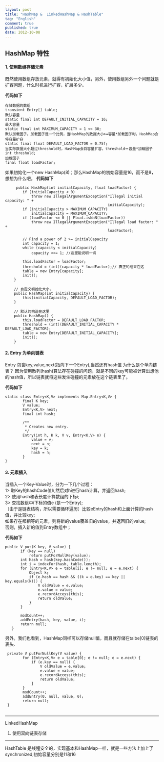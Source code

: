 ```yaml
---
layout: post
title: "HashMap &  LinkedHashMap & HashTable"
tag: "English"
comment: true
published: true
date: 2012-10-08
---
```


## HashMap 特性

#### 1. 使用数组存储元素   
既然使用数组存放元素，就得有初始化大小值，另外，使用数组另外一个问题就是扩容问题，什么时机进行扩容，扩展多少。

**代码如下**  

```
存储数据的数组
transient Entry[] table; 
默认容量
static final int DEFAULT_INITIAL_CAPACITY = 16;
最大容量
static final int MAXIMUM_CAPACITY = 1 << 30;
默认加载因子，加载因子是一个比例，当HashMap的数据大小>=容量*加载因子时，HashMap会将容量扩容
static final float DEFAULT_LOAD_FACTOR = 0.75f;
当实际数据大小超过threshold时，HashMap会将容量扩容，threshold＝容量*加载因子
int threshold;
加载因子
final float loadFactor;
```

如果初始化一个new HashMap(8)；那么HashMap的初始容量是16，而不是8，想想为什么吧。
**代码如下**  

```
     public HashMap(int initialCapacity, float loadFactor) {
        if (initialCapacity < 0)
            throw new IllegalArgumentException("Illegal initial capacity: " +
                                               initialCapacity);
        if (initialCapacity > MAXIMUM_CAPACITY)
            initialCapacity = MAXIMUM_CAPACITY;
        if (loadFactor <= 0 || Float.isNaN(loadFactor))
            throw new IllegalArgumentException("Illegal load factor: " +
                                               loadFactor);

        // Find a power of 2 >= initialCapacity
        int capacity = 1;
        while (capacity < initialCapacity)
            capacity <<= 1; //这里能说明一切

        this.loadFactor = loadFactor;
        threshold = (int)(capacity * loadFactor);// 真正的结果在这
        table = new Entry[capacity];
        init();
    }

    // 自定义初始化大小，
    public HashMap(int initialCapacity) {
        this(initialCapacity, DEFAULT_LOAD_FACTOR);
    }
    
    // 默认的构造在这里
    public HashMap() {
        this.loadFactor = DEFAULT_LOAD_FACTOR;
        threshold = (int)(DEFAULT_INITIAL_CAPACITY * DEFAULT_LOAD_FACTOR);
        table = new Entry[DEFAULT_INITIAL_CAPACITY];
        init();
    }

```
#### 2. Entry 为单向链表
Entry 包含key,value,next(指向下一个Entry),当然还有hash值
为什么是个单向链表？
因为使用散列(hash)算法存在碰撞的问题，就是不同的key可能被计算出想他的hash值，所以链表就将这些发生碰撞的元素放在这个链表里了。

**代码如下**  

```
static class Entry<K,V> implements Map.Entry<K,V> {
        final K key;
        V value;
        Entry<K,V> next;
        final int hash;

        /**
         * Creates new entry.
         */
        Entry(int h, K k, V v, Entry<K,V> n) {
            value = v;
            next = n;
            key = k;
            hash = h;
        }
}
```


####  3.  元素插入
当插入一个Key-Value时，分为一下几个过程：  
    1> 取Key的hashCode值h,然后对h进行hash计算，并返回hash;   
    2> 使用hash和表长度计算数组的下标i;    
    3> 查找数组中i下标的值e (是一个Entry);   
       （由于是链表结构，所以需要循环遍历）比较eEntry的hash和上面计算的hash值，并比较key;   
        如果存在都相等的元素，则将新的value覆盖旧的value，并返回旧的value;  
    	 否则，插入新的值到Entry数组中；
   
**代码如下**  

 ```
 public V put(K key, V value) {
        if (key == null)
            return putForNullKey(value);
        int hash = hash(key.hashCode());
        int i = indexFor(hash, table.length);
        for (Entry<K,V> e = table[i]; e != null; e = e.next) {
            Object k;
            if (e.hash == hash && ((k = e.key) == key || key.equals(k))) {
                V oldValue = e.value;
                e.value = value;
                e.recordAccess(this);
                return oldValue;
            }
        }

        modCount++;
        addEntry(hash, key, value, i);
        return null;
    }
```
另外，我们也看到，HashMap同样可以存储null值，而且就存储在talbe[0]链表的表头.
         
```    
 private V putForNullKey(V value) {
        for (Entry<K,V> e = table[0]; e != null; e = e.next) {
            if (e.key == null) {
                V oldValue = e.value;
                e.value = value;
                e.recordAccess(this);
                return oldValue;
            }
        }
        modCount++;
        addEntry(0, null, value, 0);
        return null;
 }
    
 ```
-----
    
  LinkedHashMap 
  1. 使用双向链表存储
    
 -----
   HashTable 是线程安全的，实现基本和HashMap一样，就是一些方法上加上了synchronized;初始容量分别是11和16
